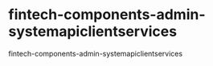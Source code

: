 # fintech-components-admin-systemapiclientservices
fintech-components-admin-systemapiclientservices
